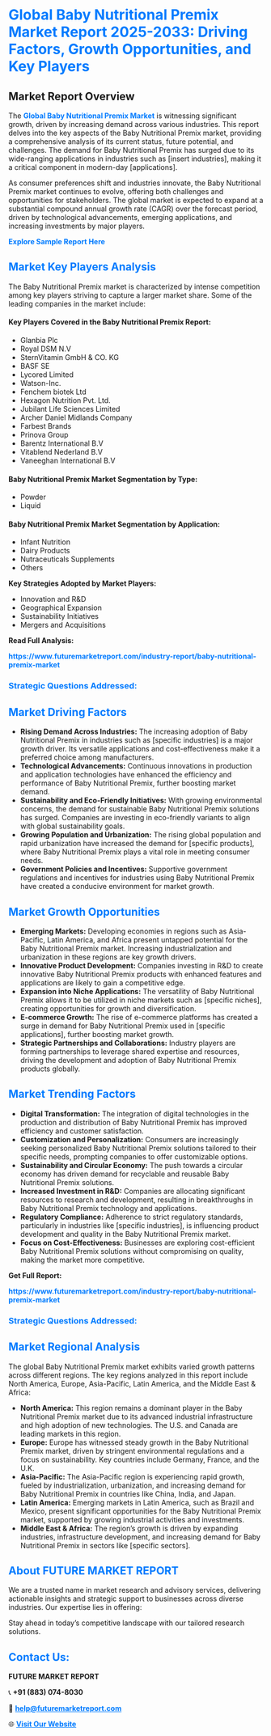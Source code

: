 <h1 style="color: #007BFF;">Global Baby Nutritional Premix Market Report 2025-2033: Driving Factors, Growth Opportunities, and Key Players</h1>

<section id="overview">
<h2>Market Report Overview</h2>
<p>The <a href="https://www.futuremarketreport.com/industry-report/baby-nutritional-premix-market" style="color: #007BFF; text-decoration: none;"><strong>Global Baby Nutritional Premix Market</strong></a> is witnessing significant growth, driven by increasing demand across various industries. This report delves into the key aspects of the Baby Nutritional Premix market, providing a comprehensive analysis of its current status, future potential, and challenges. The demand for Baby Nutritional Premix has surged due to its wide-ranging applications in industries such as [insert industries], making it a critical component in modern-day [applications].</p>
<p>As consumer preferences shift and industries innovate, the Baby Nutritional Premix market continues to evolve, offering both challenges and opportunities for stakeholders. The global market is expected to expand at a substantial compound annual growth rate (CAGR) over the forecast period, driven by technological advancements, emerging applications, and increasing investments by major players.</p>
</section>

<section id="overview">
<p><a href="https://www.futuremarketreport.com/request-sample/reportId=57927" style="color: #007BFF; text-decoration: none;"><strong>Explore Sample Report Here</strong></a></p>
</section>

<section id="key-players">
<h2 style="color: #007BFF;">Market Key Players Analysis</h2>
<p>The Baby Nutritional Premix market is characterized by intense competition among key players striving to capture a larger market share. Some of the leading companies in the market include:</p>
<h4>Key Players Covered in the Baby Nutritional Premix Report:</h4>
<ul><li>Glanbia Plc</li><li>Royal DSM N.V</li><li>SternVitamin GmbH &amp; CO. KG</li><li>BASF SE</li><li>Lycored Limited</li><li>Watson-Inc.</li><li>Fenchem biotek Ltd</li><li>Hexagon Nutrition Pvt. Ltd.</li><li>Jubilant Life Sciences Limited</li><li>Archer Daniel Midlands Company</li><li>Farbest Brands</li><li>Prinova Group</li><li>Barentz International B.V</li><li>Vitablend Nederland B.V</li><li>Vaneeghan International B.V</li></ul>
<h4>Baby Nutritional Premix Market Segmentation by Type:</h4>
<ul><li>Powder</li><li>Liquid</li></ul>

<h4>Baby Nutritional Premix Market Segmentation by Application:</h4>
<ul><li>Infant Nutrition</li><li>Dairy Products</li><li>Nutraceuticals Supplements</li><li>Others</li></ul>
<p><strong>Key Strategies Adopted by Market Players:</strong></p>
<ul>
<li>Innovation and R&D</li>
<li>Geographical Expansion</li>
<li>Sustainability Initiatives</li>
<li>Mergers and Acquisitions</li>
</ul>
</section>

<section>
<p><strong>Read Full Analysis: </strong></p><a href="https://www.futuremarketreport.com/industry-report/baby-nutritional-premix-market" style="color: #007BFF; text-decoration: none;"><strong>https://www.futuremarketreport.com/industry-report/baby-nutritional-premix-market</strong></a>
<h3 style="color: #007BFF;">Strategic Questions Addressed:</h3>
</section>

<section id="driving-factors">
<h2 style="color: #007BFF;">Market Driving Factors</h2>
<ul>
<li><strong>Rising Demand Across Industries:</strong> The increasing adoption of Baby Nutritional Premix in industries such as [specific industries] is a major growth driver. Its versatile applications and cost-effectiveness make it a preferred choice among manufacturers.</li>
<li><strong>Technological Advancements:</strong> Continuous innovations in production and application technologies have enhanced the efficiency and performance of Baby Nutritional Premix, further boosting market demand.</li>
<li><strong>Sustainability and Eco-Friendly Initiatives:</strong> With growing environmental concerns, the demand for sustainable Baby Nutritional Premix solutions has surged. Companies are investing in eco-friendly variants to align with global sustainability goals.</li>
<li><strong>Growing Population and Urbanization:</strong> The rising global population and rapid urbanization have increased the demand for [specific products], where Baby Nutritional Premix plays a vital role in meeting consumer needs.</li>
<li><strong>Government Policies and Incentives:</strong> Supportive government regulations and incentives for industries using Baby Nutritional Premix have created a conducive environment for market growth.</li>
</ul>
</section>

<section id="growth-opportunities">
<h2 style="color: #007BFF;">Market Growth Opportunities</h2>
<ul>
<li><strong>Emerging Markets:</strong> Developing economies in regions such as Asia-Pacific, Latin America, and Africa present untapped potential for the Baby Nutritional Premix market. Increasing industrialization and urbanization in these regions are key growth drivers.</li>
<li><strong>Innovative Product Development:</strong> Companies investing in R&D to create innovative Baby Nutritional Premix products with enhanced features and applications are likely to gain a competitive edge.</li>
<li><strong>Expansion into Niche Applications:</strong> The versatility of Baby Nutritional Premix allows it to be utilized in niche markets such as [specific niches], creating opportunities for growth and diversification.</li>
<li><strong>E-commerce Growth:</strong> The rise of e-commerce platforms has created a surge in demand for Baby Nutritional Premix used in [specific applications], further boosting market growth.</li>
<li><strong>Strategic Partnerships and Collaborations:</strong> Industry players are forming partnerships to leverage shared expertise and resources, driving the development and adoption of Baby Nutritional Premix products globally.</li>
</ul>
</section>

<section id="trending-factors">
<h2 style="color: #007BFF;">Market Trending Factors</h2>
<ul>
<li><strong>Digital Transformation:</strong> The integration of digital technologies in the production and distribution of Baby Nutritional Premix has improved efficiency and customer satisfaction.</li>
<li><strong>Customization and Personalization:</strong> Consumers are increasingly seeking personalized Baby Nutritional Premix solutions tailored to their specific needs, prompting companies to offer customizable options.</li>
<li><strong>Sustainability and Circular Economy:</strong> The push towards a circular economy has driven demand for recyclable and reusable Baby Nutritional Premix solutions.</li>
<li><strong>Increased Investment in R&D:</strong> Companies are allocating significant resources to research and development, resulting in breakthroughs in Baby Nutritional Premix technology and applications.</li>
<li><strong>Regulatory Compliance:</strong> Adherence to strict regulatory standards, particularly in industries like [specific industries], is influencing product development and quality in the Baby Nutritional Premix market.</li>
<li><strong>Focus on Cost-Effectiveness:</strong> Businesses are exploring cost-efficient Baby Nutritional Premix solutions without compromising on quality, making the market more competitive.</li>
</ul>
</section>

<section>
<p><strong>Get Full Report: </strong></p><a href="https://www.futuremarketreport.com/industry-report/baby-nutritional-premix-market" style="color: #007BFF; text-decoration: none;"><strong>https://www.futuremarketreport.com/industry-report/baby-nutritional-premix-market</strong></a>
<h3 style="color: #007BFF;">Strategic Questions Addressed:</h3>
</section>


<section id="regional-analysis">
<h2 style="color: #007BFF;">Market Regional Analysis</h2>
<p>The global Baby Nutritional Premix market exhibits varied growth patterns across different regions. The key regions analyzed in this report include North America, Europe, Asia-Pacific, Latin America, and the Middle East & Africa:</p>
<ul>
<li><strong>North America:</strong> This region remains a dominant player in the Baby Nutritional Premix market due to its advanced industrial infrastructure and high adoption of new technologies. The U.S. and Canada are leading markets in this region.</li>
<li><strong>Europe:</strong> Europe has witnessed steady growth in the Baby Nutritional Premix market, driven by stringent environmental regulations and a focus on sustainability. Key countries include Germany, France, and the U.K.</li>
<li><strong>Asia-Pacific:</strong> The Asia-Pacific region is experiencing rapid growth, fueled by industrialization, urbanization, and increasing demand for Baby Nutritional Premix in countries like China, India, and Japan.</li>
<li><strong>Latin America:</strong> Emerging markets in Latin America, such as Brazil and Mexico, present significant opportunities for the Baby Nutritional Premix market, supported by growing industrial activities and investments.</li>
<li><strong>Middle East & Africa:</strong> The region’s growth is driven by expanding industries, infrastructure development, and increasing demand for Baby Nutritional Premix in sectors like [specific sectors].</li>
</ul>
</section>

<footer>
<h2 style="color: #007BFF;">About FUTURE MARKET REPORT</h2>
<p>We are a trusted name in market research and advisory services, delivering actionable insights and strategic support to businesses across diverse industries. Our expertise lies in offering:</p>

<p>Stay ahead in today’s competitive landscape with our tailored research solutions.</p>

<h2 style="color: #007BFF;">Contact Us:</h2>
<p><strong>FUTURE MARKET REPORT</strong></p>
<p>📞 <strong>+91 (883) 074-8030</strong></p>
<p>📧 <strong><a href="mailto:help@futuremarketreport.com" style="color: #007BFF;">help@futuremarketreport.com</a></strong></p>
<p>🌐 <strong><a href="https://www.futuremarketreport.com/" style="color: #007BFF;">Visit Our Website</a></strong></p>
</footer>